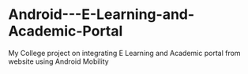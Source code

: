 # Android---E-Learning-and-Academic-Portal
My College project on integrating E Learning and Academic portal from website using Android Mobility
